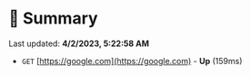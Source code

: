 # 📖 Summary
Last updated: **4/2/2023, 5:22:58 AM**

- `GET` [https://google.com](https://google.com) - **Up** (159ms)
